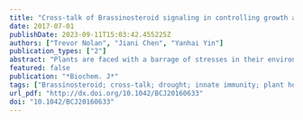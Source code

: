 ```yaml
---
title: "Cross-talk of Brassinosteroid signaling in controlling growth and stress responses"
date: 2017-07-01
publishDate: 2023-09-11T15:03:42.455225Z
authors: ["Trevor Nolan", "Jiani Chen", "Yanhai Yin"]
publication_types: ["2"]
abstract: "Plants are faced with a barrage of stresses in their environment and must constantly balance their growth and survival. As such, plants have evolved complex control systems that perceive and respond to external and internal stimuli in order to optimize these responses, many of which are mediated by signaling molecules such as phytohormones. One such class of molecules called Brassinosteroids (BRs) are an important group of plant steroid hormones involved in numerous aspects of plant life including growth, development and response to various stresses. The molecular determinants of the BR signaling pathway have been extensively defined, starting with the membrane-localized receptor BRI1 and co-receptor BAK1 and ultimately culminating in the activation of BES1/BZR1 family transcription factors, which direct a transcriptional network controlling the expression of thousands of genes enabling BRs to influence growth and stress programs. Here, we highlight recent progress in understanding the relationship between the BR pathway and plant stress responses and provide an integrated view of the mechanisms mediating cross-talk between BR and stress signaling."
featured: false
publication: "*Biochem. J*"
tags: ["Brassinosteroid; cross-talk; drought; innate immunity; plant hormones; plant signal transduction"]
url_pdf: "http://dx.doi.org/10.1042/BCJ20160633"
doi: "10.1042/BCJ20160633"
---
```


